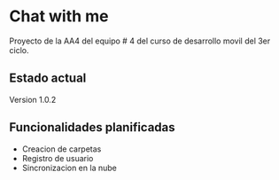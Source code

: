 # Chat with me

Proyecto de la AA4 del equipo # 4 del curso de desarrollo movil del 3er ciclo. 

## Estado actual

Version 1.0.2

## Funcionalidades planificadas

- Creacion de carpetas
- Registro de usuario
- Sincronizacion en la nube


